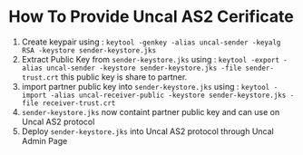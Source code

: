 # How To Provide Uncal AS2 Cerificate
1. Create keypair using : `keytool -genkey -alias uncal-sender -keyalg RSA -keystore sender-keystore.jks`
2. Extract Public Key from `sender-keystore.jks` using : `keytool -export -alias uncal-sender -keystore sender-keystore.jks -file sender-trust.crt` this public key is share to partner.
3. import partner public key into `sender-keystore.jks` using : `keytool -import -alias uncal-receiver-public -keystore sender-keystore.jks -file receiver-trust.crt`
4. `sender-keystore.jks` now containt partner public key and can use on Uncal AS2 protocol
5. Deploy `sender-keystore.jks` into Uncal AS2 protocol through Uncal Admin Page
